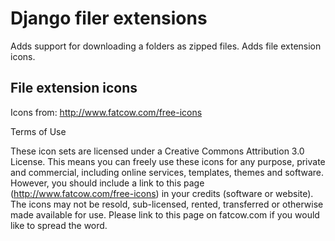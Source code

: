 # Django filer extensions

Adds support for downloading a folders as zipped files.
Adds file extension icons.

## File extension icons 

Icons from: http://www.fatcow.com/free-icons

Terms of Use

These icon sets are licensed under a Creative Commons Attribution 3.0 License. This means you can freely use these icons for any purpose, private and commercial, including online services, templates, themes and software. However, you should include a link to this page (http://www.fatcow.com/free-icons) in your credits (software or website). The icons may not be resold, sub-licensed, rented, transferred or otherwise made available for use. Please link to this page on fatcow.com if you would like to spread the word.

